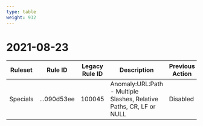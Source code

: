 ```yaml
---
type: table
weight: 932
---
```


# 2021-08-23

<TableWrap><table style="width: 100%">

<thead>
  <tr>
    <th>Ruleset</th>
    <th>Rule ID</th>
    <th>Legacy Rule ID</th>
    <th>Description</th>
    <th>Previous Action</th>
    <th>New Action</th>
  </tr>
</thead>
<tbody>
  <tr>
    <td>Specials</td>
    <td>...090d53ee</td>
    <td>100045</td>
    <td>Anomaly:URL:Path - Multiple Slashes, Relative Paths, CR, LF or NULL</td>
    <td>Disabled</td>
    <td>Disabled</td>
  </tr>
</tbody>

</table></TableWrap>
